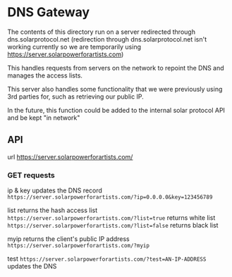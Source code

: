 # DNS Gateway

The contents of this directory run on a server redirected through dns.solarprotocol.net (redirection through dns.solarprotocol.net isn't working currently so we are temporarily using https://server.solarpowerforartists.com)

This handles requests from servers on the network to repoint the DNS and manages the access lists.

This server also handles some functionality that we were previously using 3rd parties for, such as retrieving our public IP.

In the future, this function could be added to the internal solar protocol API and be kept "in network"


## API
url https://server.solarpowerforartists.com/ 

### GET requests

ip & key updates the DNS record<br>
`https://server.solarpowerforartists.com/?ip=0.0.0.0&key=123456789`

list returns the hash access list<br>
`https://server.solarpowerforartists.com/?list=true` returns white list<br>
`https://server.solarpowerforartists.com/?list=false` returns black list

myip returns the client's public IP address<br>
`https://server.solarpowerforartists.com/?myip`

<!-- ### POST requests
none currently -->

test
`https://server.solarpowerforartists.com/?test=AN-IP-ADDRESS` updates the DNS
